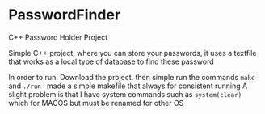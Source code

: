 # PasswordFinder
C++ Password Holder Project

Simple C++ project, where you can store your passwords, it uses a textfile that works as a local type of database to find these password

In order to run: Download the project, then simple run the commands `make` and `./run` I made a simple makefile that always for consistent running
A slight problem is that I have system commands such as `system(clear)` which for MACOS but must be renamed for other OS
